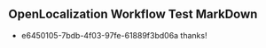 ## OpenLocalization Workflow Test MarkDown
* e6450105-7bdb-4f03-97fe-61889f3bd06a thanks!

<!--HONumber=Jul16_HO4-->


